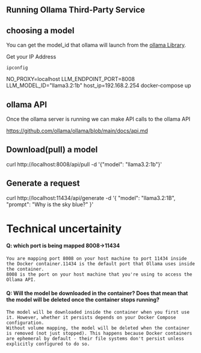 ## Running Ollama Third-Party Service 

## choosing a model

You can get the model_id that ollama will launch from the [ollama Library](https://ollama.com/library).

Get your IP Address
```
ipconfig
```

NO_PROXY=localhost LLM_ENDPOINT_PORT=8008 LLM_MODEL_ID="llama3.2:1b" host_ip=192.168.2.254 docker-compose up

## ollama API
Once the ollama server is running we can make API calls to the ollama API

https://github.com/ollama/ollama/blob/main/docs/api.md

## Download(pull) a model
curl http://localhost:8008/api/pull -d '{"model": "llama3.2:1b"}'

## Generate a request
curl http://localhost:11434/api/generate -d '{
  "model": "llama3.2:1B",
  "prompt": "Why is the sky blue?"
}'

# Technical uncertainity
#### Q: which port is being mapped 8008->11434
```
You are mapping port 8008 on your host machine to port 11434 inside the Docker container.11434 is the default port that Ollama uses inside the container.
8008 is the port on your host machine that you're using to access the Ollama API.
```
#### Q: Will the model be downloaded in the container? Does that mean that the model will be deleted once the container stops running?
```
The model will be downloaded inside the container when you first use it. However, whether it persists depends on your Docker Compose configuration.
Without volume mapping, the model will be deleted when the container is removed (not just stopped). This happens because Docker containers are ephemeral by default - their file systems don't persist unless explicitly configured to do so.
```